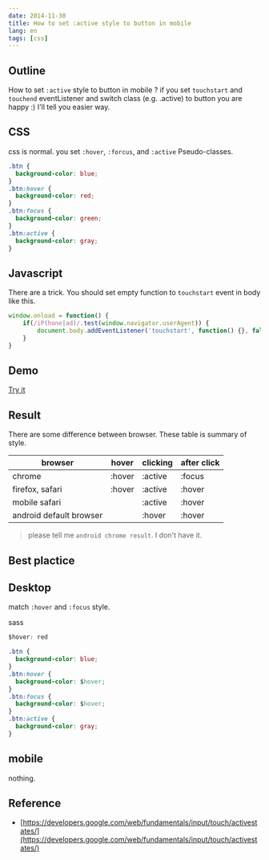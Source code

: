 ```yaml
---
date: 2014-11-30
title: How to set :active style to button in mobile
lang: en
tags: [css]
---
```


## Outline

How to set `:active` style to button in mobile ?
if you set `touchstart` and `touchend` eventListener and switch class (e.g. .active) to button you are happy :)
I'll tell you easier way.

## CSS

css is normal. you set `:hover`, `:forcus`, and `:active` Pseudo-classes.

```css
.btn {
  background-color: blue;
}
.btn:hover {
  background-color: red;
}
.btn:focus {
  background-color: green;
}
.btn:active {
  background-color: gray;
}
```

## Javascript

There are a trick. You should set empty function to `touchstart` event in body like this.

```js
window.onload = function() {
    if(/iP(hone|ad)/.test(window.navigator.userAgent)) {
        document.body.addEventListener('touchstart', function() {}, false);
    }
}
```
## Demo

[Try it](http://codepen.io/Tkashiro/full/EaVVxr)

## Result

There are some difference between browser. These table is summary of style.

|browser|hover|clicking|after click|
|-------|-----|--------|-----------|
|chrome |:hover|:active|:focus|
|firefox, safari|:hover|:active|:hover|
|mobile safari ||:active|:hover|
|android default browser ||:hover|:hover|

> please tell me `android chrome result`. I don't have it.

## Best plactice

## Desktop

match `:hover` and `:focus` style.

sass

```css
$hover: red

.btn {
  background-color: blue;
}
.btn:hover {
  background-color: $hover;
}
.btn:focus {
  background-color: $hover;
}
.btn:active {
  background-color: gray;
}
```
## mobile

nothing.


## Reference

* [https://developers.google.com/web/fundamentals/input/touch/activestates/](https://developers.google.com/web/fundamentals/input/touch/activestates/)
